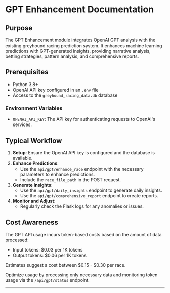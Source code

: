 # GPT Enhancement Documentation

## Purpose

The GPT Enhancement module integrates OpenAI GPT analysis with the existing greyhound racing prediction system. It enhances machine learning predictions with GPT-generated insights, providing narrative analysis, betting strategies, pattern analysis, and comprehensive reports.

## Prerequisites

- Python 3.8+
- OpenAI API key configured in an `.env` file
- Access to the `greyhound_racing_data.db` database

### Environment Variables

- `OPENAI_API_KEY`: The API key for authenticating requests to OpenAI's services.

## Typical Workflow

1. **Setup**: Ensure the OpenAI API key is configured and the database is available.
2. **Enhance Predictions**:
   - Use the `api/gpt/enhance_race` endpoint with the necessary parameters to enhance predictions.
   - Include the `race_file_path` in the POST request.
3. **Generate Insights**:
   - Use the `api/gpt/daily_insights` endpoint to generate daily insights.
   - Use the `api/gpt/comprehensive_report` endpoint to create reports.
4. **Monitor and Adjust**:
   - Regularly check the Flask logs for any anomalies or issues.

## Cost Awareness

The GPT API usage incurs token-based costs based on the amount of data processed:
- Input tokens: $0.03 per 1K tokens
- Output tokens: $0.06 per 1K tokens

Estimates suggest a cost between $0.15 - $0.30 per race.

Optimize usage by processing only necessary data and monitoring token usage via the `/api/gpt/status` endpoint.

---
